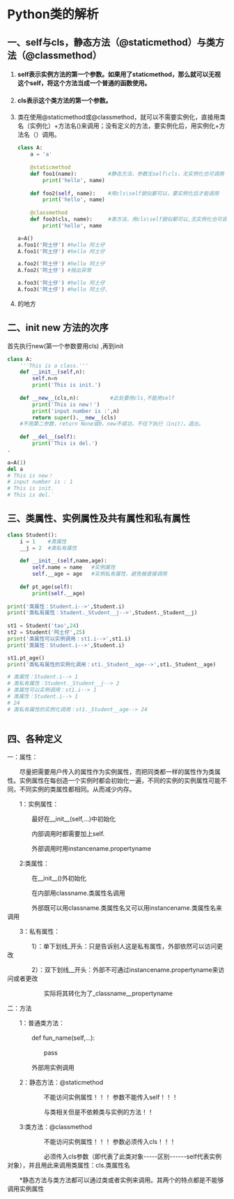 # **Python类的解析**

## 一、self与cls，静态方法（@staticmethod）与类方法（@classmethod）

1. #### self表示实例方法的第一个参数。如果用了staticmethod，那么就可以无视这个self，将这个方法当成一个普通的函数使用。

2. #### cls表示这个类方法的第一个参数。

3. 类在使用@staticmethod或@classmethod，就可以不需要实例化，直接用类名（实例化）+方法名()来调用；没有定义的方法，要实例化后，用实例化+方法名（）调用。

   ```python
   class A:
       a = 'a'
       
       @staticmethod
       def foo1(name):          #静态方法，参数无self\cls，无实例化也可调用
           print('hello', name)
       
       def foo2(self, name):    #用cls\self貌似都可以，要实例化后才能调用
           print('hello', name)
       
       @classmethod                 
       def foo3(cls, name):     #类方法，用cls\self貌似都可以,无实例化也可调用
           print('hello', name
   ```

   ```python
   a=A()
   a.foo1('阿土仔') #hello 阿土仔
   A.foo1('阿土仔') #hello 阿土仔
   ```

   ```python
   a.foo2('阿土仔') #hello 阿土仔
   A.foo2('阿土仔') #抛出异常
   ```

   ```python 
   a.foo3('阿土仔') #hello 阿土仔
   A.foo3('阿土仔') #hello 阿土仔、
   ```

   

4. 的地方

## 二、init  new 方法的次序

首先执行new(第一个参数要用cls) ,再到init

```python
class A:
    '''This is a class.'''
    def __init__(self,n):
        self.n=n
        print('This is init.')
    
    def __new__(cls,n):          #此处要用cls,不能用self
        print('This is new！')
        print('input number is :',n)
        return super().__new__(cls)  
    #不用第二参数，return None或0，new不成功，不往下执行（init），退出。
     
    def __del__(self):
        print('This is del.')
.

a=A(1)
del a
# This is new！
# input number is : 1
# This is init.
# This is del.`
```

## 三、类属性、实例属性及共有属性和私有属性



```python
class Student():
    i = 1    #类属性
    __j = 2  #类私有属性
    
    def __init__(self,name,age):  
        self.name = name   #实例属性
        self.__age = age   #实例私有属性，避免被直接调用
        
    def pt_age(self):
        print(self.__age)
        
print('类属性：Student.i-->',Student.i)
print('类私有属性：Student._Student__j-->',Student._Student__j)
 
st1 = Student('tao',24)
st2 = Student('阿土仔',25)
print('类属性可以实例调用：st1.i-->',st1.i)
print('类属性：Student.i-->',Student.i)

st1.pt_age()
print('类私有属性的实例化调用：st1._Student__age-->',st1._Student__age)

# 类属性：Student.i--> 1
# 类私有属性：Student._Student__j--> 2
# 类属性可以实例调用：st1.i--> 1
# 类属性：Student.i--> 1
# 24
# 类私有属性的实例化调用：st1._Student__age--> 24



```

## 四、各种定义

一：属性：

　　尽量把需要用户传入的属性作为实例属性，而把同类都一样的属性作为类属性。实例属性在每创造一个实例时都会初始化一遍，不同的实例的实例属性可能不同，不同实例的类属性都相同。从而减少内存。

　　1：实例属性：

　　　　最好在__init__(self,...)中初始化

　　　　内部调用时都需要加上self.

　　　　外部调用时用instancename.propertyname

　　2:类属性：

　　　　在__init__()外初始化

　　　　在内部用classname.类属性名调用

　　　　外部既可以用classname.类属性名又可以用instancename.类属性名来调用

　　3：私有属性：

　　　　1）：单下划线_开头：只是告诉别人这是私有属性，外部依然可以访问更改

　　　　2）：双下划线__开头：外部不可通过instancename.propertyname来访问或者更改

　　　　　　实际将其转化为了_classname__propertyname

二：方法

　　1：普通类方法：

　　　　def fun_name(self,...):

　　　　　　pass

　　　　外部用实例调用

　　2：静态方法：@staticmethod       

　　　　　　不能访问实例属性！！！  参数不能传入self！！！

　　　　　　与类相关但是不依赖类与实例的方法！！

　　3:类方法：@classmethod

　　　　　　不能访问实例属性！！！  参数必须传入cls！！！

　　　　　　必须传入cls参数（即代表了此类对象-----区别------self代表实例对象），并且用此来调用类属性：cls.类属性名

　　*静态方法与类方法都可以通过类或者实例来调用。其两个的特点都是不能够调用实例属性